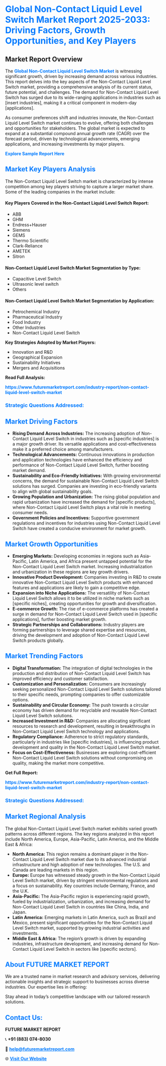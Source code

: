 <h1 style="color: #007BFF;">Global Non-Contact Liquid Level Switch Market Report 2025-2033: Driving Factors, Growth Opportunities, and Key Players</h1>

<section id="overview">
<h2>Market Report Overview</h2>
<p>The <a href="https://www.futuremarketreport.com/industry-report/non-contact-liquid-level-switch-market" style="color: #007BFF; text-decoration: none;"><strong>Global Non-Contact Liquid Level Switch Market</strong></a> is witnessing significant growth, driven by increasing demand across various industries. This report delves into the key aspects of the Non-Contact Liquid Level Switch market, providing a comprehensive analysis of its current status, future potential, and challenges. The demand for Non-Contact Liquid Level Switch has surged due to its wide-ranging applications in industries such as [insert industries], making it a critical component in modern-day [applications].</p>
<p>As consumer preferences shift and industries innovate, the Non-Contact Liquid Level Switch market continues to evolve, offering both challenges and opportunities for stakeholders. The global market is expected to expand at a substantial compound annual growth rate (CAGR) over the forecast period, driven by technological advancements, emerging applications, and increasing investments by major players.</p>
</section>

<section id="overview">
<p><a href="https://www.futuremarketreport.com/request-sample/reportId=128583" style="color: #007BFF; text-decoration: none;"><strong>Explore Sample Report Here</strong></a></p>
</section>

<section id="key-players">
<h2 style="color: #007BFF;">Market Key Players Analysis</h2>
<p>The Non-Contact Liquid Level Switch market is characterized by intense competition among key players striving to capture a larger market share. Some of the leading companies in the market include:</p>
<h4>Key Players Covered in the Non-Contact Liquid Level Switch Report:</h4>
<ul><li>ABB</li><li>GHM</li><li>Endress+Hauser</li><li>Siemens</li><li>GEMS</li><li>Thermo Scientific</li><li>Clark-Reliance</li><li>AMETEK</li><li>Sitron</li></ul>
<h4>Non-Contact Liquid Level Switch Market Segmentation by Type:</h4>
<ul><li>Capacitive Level Switch</li><li>Ultrasonic level switch</li><li>Others</li></ul>

<h4>Non-Contact Liquid Level Switch Market Segmentation by Application:</h4>
<ul><li>Petrochemical Industry</li><li>Pharmaceutical Industry</li><li>Food Industry</li><li>Other Industries</li><li>Non-Contact Liquid Level Switch</li></ul>
<p><strong>Key Strategies Adopted by Market Players:</strong></p>
<ul>
<li>Innovation and R&D</li>
<li>Geographical Expansion</li>
<li>Sustainability Initiatives</li>
<li>Mergers and Acquisitions</li>
</ul>
</section>

<section>
<p><strong>Read Full Analysis: </strong></p><a href="https://www.futuremarketreport.com/industry-report/non-contact-liquid-level-switch-market" style="color: #007BFF; text-decoration: none;"><strong>https://www.futuremarketreport.com/industry-report/non-contact-liquid-level-switch-market</strong></a>
<h3 style="color: #007BFF;">Strategic Questions Addressed:</h3>
</section>

<section id="driving-factors">
<h2 style="color: #007BFF;">Market Driving Factors</h2>
<ul>
<li><strong>Rising Demand Across Industries:</strong> The increasing adoption of Non-Contact Liquid Level Switch in industries such as [specific industries] is a major growth driver. Its versatile applications and cost-effectiveness make it a preferred choice among manufacturers.</li>
<li><strong>Technological Advancements:</strong> Continuous innovations in production and application technologies have enhanced the efficiency and performance of Non-Contact Liquid Level Switch, further boosting market demand.</li>
<li><strong>Sustainability and Eco-Friendly Initiatives:</strong> With growing environmental concerns, the demand for sustainable Non-Contact Liquid Level Switch solutions has surged. Companies are investing in eco-friendly variants to align with global sustainability goals.</li>
<li><strong>Growing Population and Urbanization:</strong> The rising global population and rapid urbanization have increased the demand for [specific products], where Non-Contact Liquid Level Switch plays a vital role in meeting consumer needs.</li>
<li><strong>Government Policies and Incentives:</strong> Supportive government regulations and incentives for industries using Non-Contact Liquid Level Switch have created a conducive environment for market growth.</li>
</ul>
</section>

<section id="growth-opportunities">
<h2 style="color: #007BFF;">Market Growth Opportunities</h2>
<ul>
<li><strong>Emerging Markets:</strong> Developing economies in regions such as Asia-Pacific, Latin America, and Africa present untapped potential for the Non-Contact Liquid Level Switch market. Increasing industrialization and urbanization in these regions are key growth drivers.</li>
<li><strong>Innovative Product Development:</strong> Companies investing in R&D to create innovative Non-Contact Liquid Level Switch products with enhanced features and applications are likely to gain a competitive edge.</li>
<li><strong>Expansion into Niche Applications:</strong> The versatility of Non-Contact Liquid Level Switch allows it to be utilized in niche markets such as [specific niches], creating opportunities for growth and diversification.</li>
<li><strong>E-commerce Growth:</strong> The rise of e-commerce platforms has created a surge in demand for Non-Contact Liquid Level Switch used in [specific applications], further boosting market growth.</li>
<li><strong>Strategic Partnerships and Collaborations:</strong> Industry players are forming partnerships to leverage shared expertise and resources, driving the development and adoption of Non-Contact Liquid Level Switch products globally.</li>
</ul>
</section>

<section id="trending-factors">
<h2 style="color: #007BFF;">Market Trending Factors</h2>
<ul>
<li><strong>Digital Transformation:</strong> The integration of digital technologies in the production and distribution of Non-Contact Liquid Level Switch has improved efficiency and customer satisfaction.</li>
<li><strong>Customization and Personalization:</strong> Consumers are increasingly seeking personalized Non-Contact Liquid Level Switch solutions tailored to their specific needs, prompting companies to offer customizable options.</li>
<li><strong>Sustainability and Circular Economy:</strong> The push towards a circular economy has driven demand for recyclable and reusable Non-Contact Liquid Level Switch solutions.</li>
<li><strong>Increased Investment in R&D:</strong> Companies are allocating significant resources to research and development, resulting in breakthroughs in Non-Contact Liquid Level Switch technology and applications.</li>
<li><strong>Regulatory Compliance:</strong> Adherence to strict regulatory standards, particularly in industries like [specific industries], is influencing product development and quality in the Non-Contact Liquid Level Switch market.</li>
<li><strong>Focus on Cost-Effectiveness:</strong> Businesses are exploring cost-efficient Non-Contact Liquid Level Switch solutions without compromising on quality, making the market more competitive.</li>
</ul>
</section>

<section>
<p><strong>Get Full Report: </strong></p><a href="https://www.futuremarketreport.com/industry-report/non-contact-liquid-level-switch-market" style="color: #007BFF; text-decoration: none;"><strong>https://www.futuremarketreport.com/industry-report/non-contact-liquid-level-switch-market</strong></a>
<h3 style="color: #007BFF;">Strategic Questions Addressed:</h3>
</section>


<section id="regional-analysis">
<h2 style="color: #007BFF;">Market Regional Analysis</h2>
<p>The global Non-Contact Liquid Level Switch market exhibits varied growth patterns across different regions. The key regions analyzed in this report include North America, Europe, Asia-Pacific, Latin America, and the Middle East & Africa:</p>
<ul>
<li><strong>North America:</strong> This region remains a dominant player in the Non-Contact Liquid Level Switch market due to its advanced industrial infrastructure and high adoption of new technologies. The U.S. and Canada are leading markets in this region.</li>
<li><strong>Europe:</strong> Europe has witnessed steady growth in the Non-Contact Liquid Level Switch market, driven by stringent environmental regulations and a focus on sustainability. Key countries include Germany, France, and the U.K.</li>
<li><strong>Asia-Pacific:</strong> The Asia-Pacific region is experiencing rapid growth, fueled by industrialization, urbanization, and increasing demand for Non-Contact Liquid Level Switch in countries like China, India, and Japan.</li>
<li><strong>Latin America:</strong> Emerging markets in Latin America, such as Brazil and Mexico, present significant opportunities for the Non-Contact Liquid Level Switch market, supported by growing industrial activities and investments.</li>
<li><strong>Middle East & Africa:</strong> The region’s growth is driven by expanding industries, infrastructure development, and increasing demand for Non-Contact Liquid Level Switch in sectors like [specific sectors].</li>
</ul>
</section>

<footer>
<h2 style="color: #007BFF;">About FUTURE MARKET REPORT</h2>
<p>We are a trusted name in market research and advisory services, delivering actionable insights and strategic support to businesses across diverse industries. Our expertise lies in offering:</p>

<p>Stay ahead in today’s competitive landscape with our tailored research solutions.</p>

<h2 style="color: #007BFF;">Contact Us:</h2>
<p><strong>FUTURE MARKET REPORT</strong></p>
<p>📞 <strong>+91 (883) 074-8030</strong></p>
<p>📧 <strong><a href="mailto:help@futuremarketreport.com" style="color: #007BFF;">help@futuremarketreport.com</a></strong></p>
<p>🌐 <strong><a href="https://www.futuremarketreport.com/" style="color: #007BFF;">Visit Our Website</a></strong></p>
</footer>